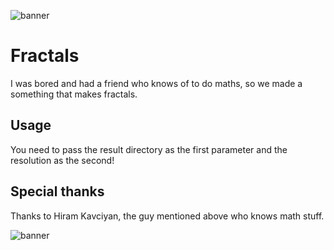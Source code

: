 ![banner](https://imgur.com/OGMZ0yd.jpg)

# Fractals

I was bored and had a friend who knows of to do maths, so we made a something that makes fractals.

## Usage

You need to pass the result directory as the first parameter and the resolution as the second!


## Special thanks

Thanks to Hiram Kavciyan, the guy mentioned above who knows math stuff.

![banner](https://imgur.com/dYCWsOY.jpg)
